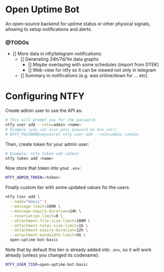 # Open Uptime Bot
An open-source backend for uptime status or other physical signals, allowing to setup notifications and alerts.

### @TODOs
- [] More data in ntfy/telegram notifications:
  - [] Generating 24h/7d/1m data graphs
    - [] _Maybe_ overlaying with some schedules (import from DTEK)
    - [] Web-view for ntfy so it can be viewed not only in telegram
  - [] Summary in notifications (e.g. was online/down for ... etc)

# Configuring NTFY
  
Create admin user to use the API as:
```bash
# This will prompt you for the password.
ntfy user add --role=admin <name>
# Example (you can also pass pasword as env var):
# NTFY_PASSWORD=mysecret ntfy user add --role=admin catmin
```
Then, create token for your admin user:
```bash
# Example: ntfy token add catmin
ntfy token add <name>
```
Now store that token into your `.env`:
```bash
NTFY_ADMIN_TOKEN=<token>
```
  
Finally custom tier with some updated values for the users.
```bash
ntfy tier add \
  --name="basic" \
  --message-limit=1000 \
  --message-expiry-duration=24h \
  --reservation-limit=0 \
  --attachment-file-size-limit=100M \
  --attachment-total-size-limit=1G \
  --attachment-expiry-duration=12h \
  --attachment-bandwidth-limit=5G \
  open-uptime-bot-basic
```
Note that by default this tier is already added into `.env`, so it will work already (unless you changed its codename):
```bash
NTFY_USER_TIER=open-uptime-bot-basic
```

